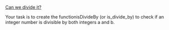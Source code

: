 [Can we divide it?](https://www.codewars.com/kata/5a2b703dc5e2845c0900005a)

Your task is to create the functionisDivideBy (or is_divide_by) to check if an integer number is divisible by both integers a and b.
